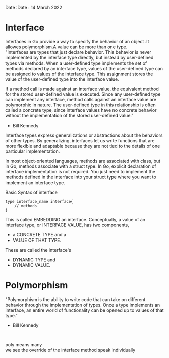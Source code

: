 Date :Date : 14 March 2022
# Interface
Interfaces in Go provide a way to specify the behavior of an object .It  allowes polymorphism.A value can be more than one type.<br>
"Interfaces are types that just declare behavior. This behavior is never implemented by the
 interface type directly, but instead by user-defined types via methods. When a
 user-defined type implements the set of methods declared by an interface type, values of
 the user-defined type can be assigned to values of the interface type. This assignment
 stores the value of the user-defined type into the interface value.

 If a method call is made against an interface value, the equivalent method for the
 stored user-defined value is executed. Since any user-defined type can implement any
 interface, method calls against an interface value are polymorphic in nature. The
 user-defined type in this relationship is often called a concrete type, since interface values
 have no concrete behavior without the implementation of the stored user-defined value."
  - Bill Kennedy
 
  Interface types express generalizations or abstractions about the behaviors of other types.
By generalizing, interfaces let us write functions that are more flexible and adaptable
because they are not tied to the details of one particular implementation.
<br>


In most object-oriented languages, methods are associated with class, but in Go, methods associate with a struct type.
In Go, explicit declaration of interface implementation is not required. You just need to implement the methods defined in the interface into your struct type where you want to implement an interface type.

Basic Syntax of interface 
```
type interface_name interface{
    // methods
} 

```
This is called EMBEDDING an interface. 
Conceptually, a value of an interface type, or INTERFACE VALUE, has two components,
- a CONCRETE TYPE and a
- VALUE OF THAT TYPE.

These are called the interface's
- DYNAMIC TYPE and
- DYNAMIC VALUE.

# Polymorphism
  "Polymorphism is the ability to write code that can take on different behavior through the
 implementation of types. Once a type implements an interface, an entire world of
 functionality can be opened up to values of that type."
 - Bill Kennedy
 <br>

poly means many <br>
we see the override of the interface method speak individually 